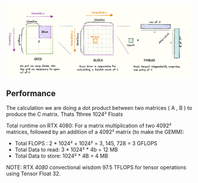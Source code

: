 ![alt text](naive.png)

## Performance

The calculation we are doing a dot product between two matrices ( A , B ) to produce the C matrix. Thats Tthree 1024² Floats

Total runtime on RTX 4080:
For a matrix multiplication of two 4092² matrices, followed by an addition of a 4092² matrix (to make the GEMM):

- Total FLOPS :   2 * 1024² + 1024²  = 3, 145, 728 = 3 GFLOPS
- Total Data to read: 3 * 1024² * 4b = 12 MB
- Total Data to store: 1024² * 4B = 4 MB
    

NOTE: RTX *4080* convectional wisdom 97.5 TFLOPS for tensor operations using Tensor Float 32.




